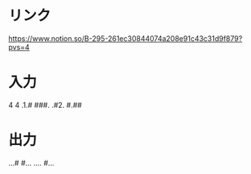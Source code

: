 # リンク
https://www.notion.so/B-295-261ec30844074a208e91c43c31d9f879?pvs=4

# 入力
4 4
.1.#
###.
.#2.
#.##

# 出力
...#
#...
....
#...
